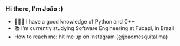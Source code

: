<h3>Hi there, I'm João :) </h3>


- 👩🏻‍💻 I have a good knowledge of Python and C++
- 📚 I’m currently studying Software Engineering at Fucapi, in Brazil
-  How to reach me: hit me up on Instagram (@joaomesquitalima)
<!-- <div align="center">
     
   <img alt="python" src="https://img.shields.io/badge/python-00000F?style=for-the-badge&logo=python">
      
    
  <hr height="1">
</div> -->




  


  
 
 
 

